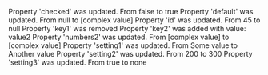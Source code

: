 Property 'checked' was updated. From false to true
Property 'default' was updated. From null to [complex value]
Property 'id' was updated. From 45 to null
Property 'key1' was removed
Property 'key2' was added with value: value2
Property 'numbers2' was updated. From [complex value] to [complex value]
Property 'setting1' was updated. From Some value to Another value
Property 'setting2' was updated. From 200 to 300
Property 'setting3' was updated. From true to none

